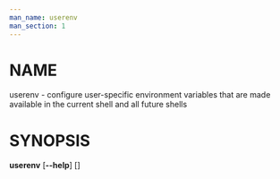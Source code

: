 ```yaml
---
man_name: userenv
man_section: 1
---
```


# NAME

userenv - configure user-specific environment variables that are made available in the current shell and all future
shells

# SYNOPSIS

**userenv** \[**--help**\] <command> \[<args>\]

